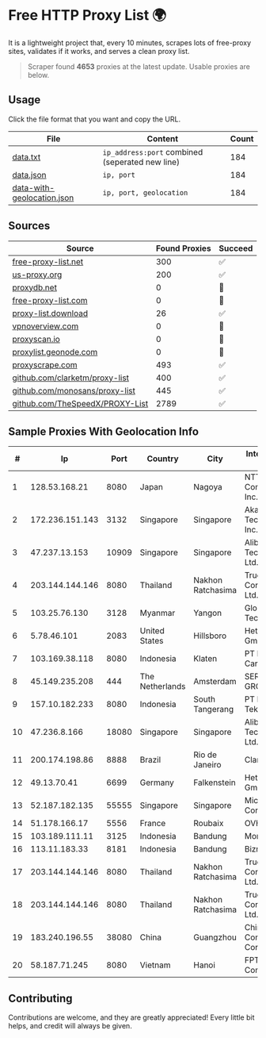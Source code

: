 
# Free HTTP Proxy List 🌍

It is a lightweight project that, every 10 minutes, scrapes lots of free-proxy sites, validates if it works, and serves a clean proxy list.


> Scraper found **4653** proxies at the latest update. Usable proxies are below.

## Usage

Click the file format that you want and copy the URL.


|File|Content|Count|
|----|-------|-----|
|[data.txt](https://raw.githubusercontent.com/themiralay/Proxy-List-World/master/data.txt)|`ip_address:port` combined (seperated new line)|184|
|[data.json](https://raw.githubusercontent.com/themiralay/Proxy-List-World/master/data.json)|`ip, port`|184|
|[data-with-geolocation.json](https://raw.githubusercontent.com/themiralay/Proxy-List-World/master/data-with-geolocation.json)|`ip, port, geolocation`|184|

## Sources

|Source|Found Proxies|Succeed|
|------|-------------|-------|
|[free-proxy-list.net](https://free-proxy-list.net)|300|✅|
|[us-proxy.org](https://www.us-proxy.org)|200|✅|
|[proxydb.net](http://proxydb.net)|0|🚫|
|[free-proxy-list.com](https://free-proxy-list.com/?page=&port=&type%5B%5D=http&type%5B%5D=https&up_time=0&search=Search)|0|🚫|
|[proxy-list.download](https://www.proxy-list.download/HTTP)|26|✅|
|[vpnoverview.com](https://vpnoverview.com/privacy/anonymous-browsing/free-proxy-servers)|0|🚫|
|[proxyscan.io](https://www.proxyscan.io)|0|🚫|
|[proxylist.geonode.com](https://proxylist.geonode.com/api/proxy-list?limit=300&page=1&sort_by=lastChecked&sort_type=desc&protocols=http,https)|0|🚫|
|[proxyscrape.com](https://api.proxyscrape.com/v2/?request=displayproxies&protocol=http&timeout=10000&country=all&ssl=all&anonymity=all)|493|✅|
|[github.com/clarketm/proxy-list](https://raw.githubusercontent.com/clarketm/proxy-list/master/proxy-list-raw.txt)|400|✅|
|[github.com/monosans/proxy-list](https://raw.githubusercontent.com/monosans/proxy-list/main/proxies/http.txt)|445|✅|
|[github.com/TheSpeedX/PROXY-List](https://raw.githubusercontent.com/TheSpeedX/PROXY-List/master/http.txt)|2789|✅|


## Sample Proxies With Geolocation Info

|#|Ip|Port|Country|City|Internet Service Provider|
|-|--|----|-------|----|-------------------------|
|1|128.53.168.21|8080|Japan|Nagoya|NTT PC Communications, Inc.|
|2|172.236.151.143|3132|Singapore|Singapore|Akamai Technologies, Inc.|
|3|47.237.13.153|10909|Singapore|Singapore|Alibaba (US) Technology Co., Ltd.|
|4|203.144.144.146|8080|Thailand|Nakhon Ratchasima|True Internet Corporation CO. Ltd.|
|5|103.25.76.130|3128|Myanmar|Yangon|Global Technology Co|
|6|5.78.46.101|2083|United States|Hillsboro|Hetzner Online GmbH|
|7|103.169.38.118|8080|Indonesia|Klaten|PT Boombas Carlo Medianet|
|8|45.149.235.208|444|The Netherlands|Amsterdam|SERV.HOST GROUP LTD|
|9|157.10.182.233|8080|Indonesia|South Tangerang|PT Linea Global Teknologi|
|10|47.236.8.166|18080|Singapore|Singapore|Alibaba (US) Technology Co., Ltd.|
|11|200.174.198.86|8888|Brazil|Rio de Janeiro|Claro S.A|
|12|49.13.70.41|6699|Germany|Falkenstein|Hetzner Online GmbH|
|13|52.187.182.135|55555|Singapore|Singapore|Microsoft Corporation|
|14|51.178.166.17|5556|France|Roubaix|OVH SAS|
|15|103.189.111.11|3125|Indonesia|Bandung|Morizt ID|
|16|113.11.183.33|8181|Indonesia|Bandung|Biznet Networks|
|17|203.144.144.146|8080|Thailand|Nakhon Ratchasima|True Internet Corporation CO. Ltd.|
|18|203.144.144.146|8080|Thailand|Nakhon Ratchasima|True Internet Corporation CO. Ltd.|
|19|183.240.196.55|38080|China|Guangzhou|China Mobile Communications Corporation|
|20|58.187.71.245|8080|Vietnam|Hanoi|FPT Telecom Company|



## Contributing

Contributions are welcome, and they are greatly appreciated! Every
little bit helps, and credit will always be given.

